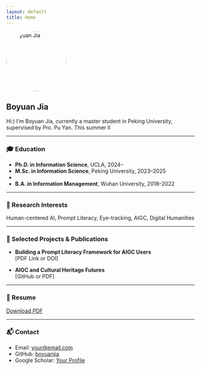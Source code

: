 ```yaml
---
layout: default
title: Home
---
```


<img src="/assets/avatar.jpg" alt="Boyuan Jia" width="160" style="border-radius: 50%;">

## Boyuan Jia

Hi:) I'm Boyuan Jia, currently a master student in Peking University, supervised by Pro. Pu Yan. This summer Il


---

### 🎓 Education

- **Ph.D. in Information Science**, UCLA, 2024–
- **M.Sc. in Information Science**, Peking University, 2023–2025
-   
- **B.A. in Information Management**, Wuhan University, 2018–2022

---

### 🧠 Research Interests

Human-centered AI, Prompt Literacy, Eye-tracking, AIGC, Digital Humanities

---

### 📄 Selected Projects & Publications

- **Building a Prompt Literacy Framework for AIGC Users**  
  [PDF Link or DOI]

- **AIGC and Cultural Heritage Futures**  
  [GitHub or PDF]

---

### 📎 Resume

[Download PDF](resume.pdf)

---

### 📬 Contact

- Email: your@email.com  
- GitHub: [boyuanjia](https://github.com/boyuanjia)  
- Google Scholar: [Your Profile](#)
